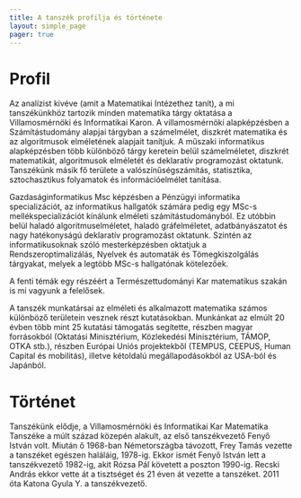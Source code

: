 ```yaml
---
title: A tanszék profilja és története
layout: simple_page 
pager: true 
---
```



Profil
=============

Az analízist kivéve (amit a Matematikai Intézethez tanít), a mi tanszékünkhöz tartozik minden matematika tárgy oktatása a Villamosmérnöki és Informatikai Karon.  A villamosmérnöki alapképzésben a Számítástudomány alapjai tárgyban a számelmélet, diszkrét matematika és az algoritmusok elméletének alapjait tanítjuk. A műszaki informatikus alapképzésben több különböző tárgy keretein belül számelméletet, diszkrét matematikát, algoritmusok elméletét és deklaratív programozást oktatunk. Tanszékünk másik fő területe a valószínűségszámítás, statisztika, sztochasztikus folyamatok és információelmélet tanítása.

Gazdaságinformatikus Msc képzésben a Pénzügyi informatika specializációt, az informatikus hallgatók számára pedig egy MSc-s mellékspecializációt kínálunk elméleti számítástudományból. Ez utóbbin belül haladó algoritmuselméletet, haladó gráfelméletet, adatbányászatot és nagy hatékonyságú deklaratív programozást oktatunk. Szintén az informatikusoknak szóló mesterképzésben oktatjuk a Rendszeroptimalizálás, Nyelvek és automaták és Tömegkiszolgálás tárgyakat, melyek a legtöbb MSc-s hallgatónak kötelezőek.

A fenti témák egy részéért a Természettudományi Kar matematikus szakán is mi vagyunk a felelősek.

A tanszék munkatársai az elméleti és alkalmazott matematika számos különböző területein vesznek részt kutatásokban. Munkánkat az elmúlt 20 évben több mint 25 kutatási támogatás segítette, részben magyar forrásokból (Oktatási Minisztérium, Közlekedési Minisztérium, TÁMOP, OTKA stb.), részben Európai Uniós projektekből (TEMPUS, CEEPUS, Human Capital és mobilitás), illetve kétoldalú megállapodásokból az USA-ból és Japánból. 


Történet
=================

Tanszékünk elődje, a Villamosmérnöki és Informatikai Kar Matematika Tanszéke  a múlt század közepén alakult, az első tanszékvezető Fenyő István volt. Miután ő 1968-ban Németországba távozott, Frey Tamás vezette a tanszéket egészen haláláig, 1978-ig. Ekkor ismét Fenyő István lett a tanszékvezető 1982-ig, akit Rózsa Pál követett a poszton 1990-ig. Recski András ekkor vette át a tisztséget  és 21 éven át vezette a tanszéket.  2011 óta Katona Gyula Y. a tanszékvezető. 

